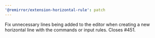```yaml
---
'@remirror/extension-horizontal-rule': patch
---
```


Fix unnecessary lines being added to the editor when creating a new horizontal line with the commands or input rules. Closes #451.

